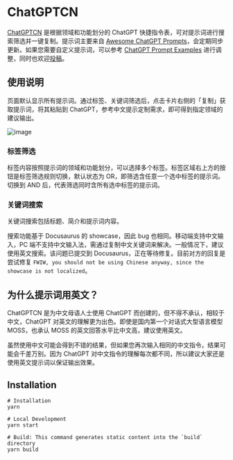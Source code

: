 # ChatGPTCN

[ChatGPTCN](https://newzone.top/chatgpt/) 是根据领域和功能划分的 ChatGPT 快捷指令表，可对提示词进行搜索筛选并一键复制。提示词主要来自 [Awesome ChatGPT Prompts](https://github.com/f/awesome-chatgpt-prompts)，会定期同步更新。如果您需要自定义提示词，可以参考 [ChatGPT Prompt Examples](https://platform.openai.com/examples) 进行调整，同时也欢迎[投稿](https://github.com/rockbenben/ChatGPTCN/issues/new)。

## 使用说明

页面默认显示所有提示词。通过标签、关键词筛选后，点击卡片右侧的「复制」获取提示词，将其粘贴到 ChatGPT，参考中文提示定制需求，即可得到指定领域的建议输出。

![image](https://user-images.githubusercontent.com/28252913/221302238-bbe4d0a4-712a-447c-b9be-b40e8c739b1d.png)

### 标签筛选

标签内容按照提示词的领域和功能划分，可以选择多个标签。标签区域右上方的按钮是标签筛选规则切换，默认状态为 OR，即筛选含任意一个选中标签的提示词。切换到 AND 后，代表筛选同时含所有选中标签的提示词。

### 关键词搜索

关键词搜索包括标题、简介和提示词内容。

搜索功能基于 Docusaurus 的 showcase，因此 bug 也相同。移动端支持中文输入，PC 端不支持中文输入法，需通过复制中文关键词来解决。一般情况下，建议使用英文搜索。该问题已提交到 Docusaurus，正在等待修复。目前对方的回复是尝试修复 `FWIW, you should not be using Chinese anyway, since the showcase is not localized`。

## 为什么提示词用英文？

ChatGPTCN 是为中文母语人士使用 ChatGPT 而创建的，但不得不承认，相较于中文，ChatGPT 对英文的理解更为出色。即使是国内第一个对话式大型语言模型 MOSS，也承认 MOSS 的英文回答水平比中文高，建议使用英文。

虽然使用中文可能会得到不错的结果，但如果您再次输入相同的中文指令，结果可能会千差万别。因为 ChatGPT 对中文指令的理解每次都不同，所以建议大家还是使用英文提示词以保证输出效果。

## Installation

```shell
# Installation
yarn

# Local Development
yarn start

# Build: This command generates static content into the `build` directory
yarn build
```

